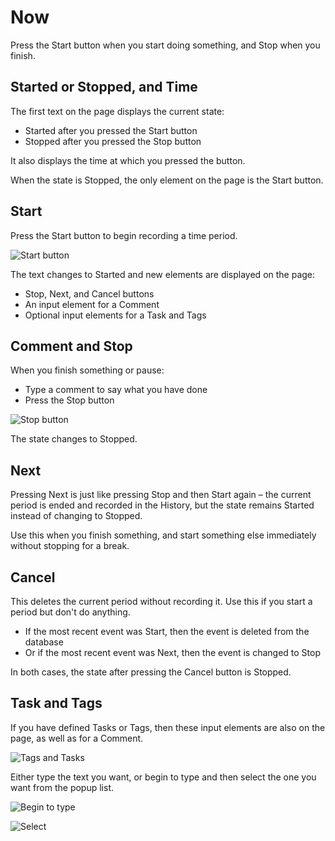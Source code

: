 # Now

Press the Start button when you start doing something, and Stop when you finish.

## Started or Stopped, and Time

The first text on the page displays the current state:

- Started after you pressed the Start button
- Stopped after you pressed the Stop button

It also displays the time at which you pressed the button.

When the state is Stopped, the only element on the page is the Start button.

## Start

Press the Start button to begin recording a time period.

![Start button](start)

The text changes to Started and new elements are displayed on the page:

- Stop, Next, and Cancel buttons
- An input element for a Comment
- Optional input elements for a Task and Tags

## Comment and Stop

When you finish something or pause:

- Type a comment to say what you have done
- Press the Stop button

![Stop button](stop)

The state changes to Stopped.

## Next

Pressing Next is just like pressing Stop and then Start again &ndash;
the current period is ended and recorded in the History,
but the state remains Started instead of changing to Stopped.

Use this when you finish something, and start something else immediately without stopping for a break.

## Cancel

This deletes the current period without recording it.
Use this if you start a period but don't do anything.

- If the most recent event was Start, then the event is deleted from the database
- Or if the most recent event was Next, then the event is changed to Stop

In both cases, the state after pressing the Cancel button is Stopped.

## Task and Tags

If you have defined Tasks or Tags, then these input elements are also on the page, as well as for a Comment.

![Tags and Tasks](tags1)

Either type the text you want, or begin to type and then select the one you want from the popup list.

![Begin to type](tags2)

![Select](tags3)
